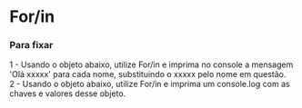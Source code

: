 <h1>For/in</h1>
<h3> Para fixar</h3>
<p>
1 - Usando o objeto abaixo, utilize For/in e imprima no console a mensagem 'Olá xxxxx' para cada nome, substituindo o xxxxx pelo nome em questão. <br>
2 - Usando o objeto abaixo, utilize For/in e imprima um console.log com as chaves e valores desse objeto.
</p>
